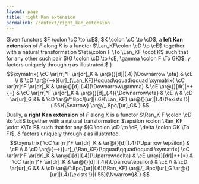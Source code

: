 ```yaml
---
layout: page
title: right Kan extension
permalink: /context/right_kan_extension
---
```

Given functors $F \colon \cC \to \cE$, $K \colon \cC \to \cD$, a **left Kan extension** of $F$ along $K$ is a functor $\Lan_KF\colon \cD \to \cE$ together with a natural transformation $\eta\colon F \To \Lan_KF \cdot  K$ such that for any other such pair $(G \colon \cD \to \cE, \gamma \colon F \To GK)$, $\gamma$ factors uniquely through $\eta$ as illustrated.$.} $$\xymatrix{ \cC \ar[rr]^F \ar[dr]_K & \ar@{}[d]|(.4){\Downarrow \eta} & \cE \\ & \cD \ar@{-->}[ur]_{\Lan_KF}}\qquad\qquad\qquad \xymatrix{ \cC \ar[rr]^F \ar[dr]_K & \ar@{}[d]|(.4){\Downarrow\gamma} & \cE \ar@{}[dr]|*+{=} & \cC \ar[rr]^F \ar[dr]_K & \ar@{}[d]_(.4){\Downarrow\eta} & \cE  \\ & \cD \ar[ur]_G &&  & \cD \ar@/^.8pc/[ur]|(.6){\Lan_KF} \ar@{}[ur]|(.4){\exists !}|(.55){\Searrow} \ar@/_.8pc/[ur]_G& } $$ Dually, a **right Kan extension** of $F$ along $K$ is a functor $\Ran_K F \colon \cD \to \cE$ together with a natural transformation $\epsilon \colon \Ran_KF \cdot K\To F$ such that for any $(G \colon \cD \to \cE, \delta \colon GK \To F)$, $\delta$ factors uniquely through $\epsilon$ as illustrated. $$\xymatrix{ \cC \ar[rr]^F \ar[dr]_K & \ar@{}[d]|(.4){\Uparrow \epsilon} & \cE \\ & \cD \ar@{-->}[ur]_{\Ran_KF}}\qquad\qquad\qquad \xymatrix{ \cC \ar[rr]^F \ar[dr]_K & \ar@{}[d]|(.4){\Uparrow\delta} & \cE \ar@{}[dr]|*+{=} & \cC \ar[rr]^F \ar[dr]_K & \ar@{}[d]_(.4){\Uparrow\epsilon} & \cE \\ & \cD \ar[ur]_G &&  & \cD \ar@/^.8pc/[ur]|(.6){\Ran_KF} \ar@/_.8pc/[ur]_G \ar@{}[ur]|(.4){\exists !}|(.55){\Nwarrow}& } $$
